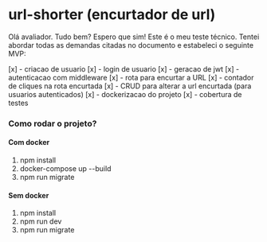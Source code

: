 # url-shorter (encurtador de url)

Olá avaliador. Tudo bem? Espero que sim!
Este é o meu teste técnico. Tentei abordar todas as demandas citadas no documento
e estabeleci o seguinte MVP:

[x] - criacao de usuario
[x] - login de usuario
[x] - geracao de jwt
[x] - autenticacao com middleware
[x] - rota para encurtar a URL
[x] - contador de cliques na rota encurtada
[x] - CRUD para alterar a url encurtada (para usuarios autenticados)
[x] - dockerizacao do projeto
[x] - cobertura de testes 

### Como rodar o projeto?
#### Com docker
1. npm install
2. docker-compose up --build
3. npm run migrate

#### Sem docker
1. npm install
2. npm run dev
3. npm run migrate

